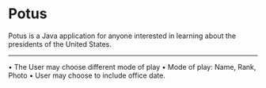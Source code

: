 
# Potus
Potus is a Java application for anyone interested
in learning about the presidents of the United States.
**********************************************************************************************************************

• The User may choose different mode of play
• Mode of play: Name, Rank, Photo
• User may choose to include office date.
